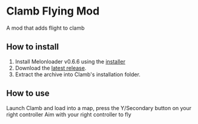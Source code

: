 # Clamb Flying Mod
A mod that adds flight to clamb

## How to install
1. Install Melonloader v0.6.6 using the [installer](https://github.com/LavaGang/MelonLoader.Installer/releases/latest/download/MelonLoader.Installer.exe)
2. Download the [latest release](https://github.com/poprox24/Clamb-Flying-Mod/releases/latest/download/Clamb-Flying-Mod.zip).
3. Extract the archive into Clamb's installation folder.

## How to use
Launch Clamb and load into a map, press the Y/Secondary button on your right controller
Aim with your right controller to fly
